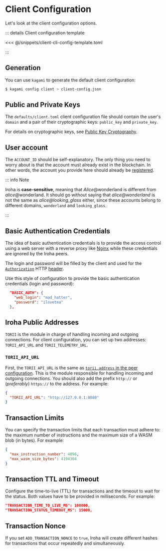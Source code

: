 # Client Configuration

Let's look at the client configuration options.

::: details Client configuration template

<<< @/snippets/client-cli-config-template.toml

:::

## Generation

You can use `kagami` to generate the default client configuration:

```bash
$ kagami config client > client-config.json
```

## Public and Private Keys

The `defaults/client.toml` client configuration file should contain the user's `domain` and a pair of their cryptographic keys: `public_key` and `private_key`.

For details on cryptographic keys, see [Public Key Cryptography](../security/public-key-cryptography.md).

## User account

The `ACCOUNT_ID` should be self-explanatory. The only thing you need to worry about is that the account must already
exist in the blockchain. In other words, the account you provide here should already be
[registered](/blockchain/instructions.md#un-register).

::: info Note

Iroha is **case-sensitive**, meaning that _Alice_@wonderland is different from _alice_@wonderland. It should go without
saying that _alice@wonderland_ is not the same as _alice@looking_glass_ either, since these accounts belong to different
domains, `wonderland` and `looking_glass`.

:::

## Basic Authentication Credentials

The idea of basic authentication credentials is to provide the access control using a web server with a reverse proxy
like [Nginx](https://www.nginx.com/) while these credentials are ignored by the Iroha peers.

The login and password will be filled by the client and used for the
[`Authorization`](https://developer.mozilla.org/en-US/docs/Web/HTTP/Headers/Authorization) HTTP
[header](https://developer.mozilla.org/en-US/docs/Web/HTTP/Headers).

Use this style of configuration to provide the basic authentication credentials (login and password):

```json
  "BASIC_AUTH": {
    "web_login": "mad_hatter",
    "password": "ilovetea"
  },
```

## Iroha Public Addresses

`TORII` is the module in charge of handling incoming and outgoing connections. For client configuration, you can set up
two addresses: `TORII_API_URL` and `TORII_TELEMETRY_URL`.

### `TORII_API_URL`

First, the `TORII_API_URL` is the same as
[`torii.address` in the peer configuration](/reference/config/params#param-torii-address). This is the module
responsible for handling incoming and outgoing connections. You should also add the prefix `http://` or (_preferably_)
`https://` to the address. For example:

```json
{
  "TORII_API_URL": "http://127.0.0.1:8080"
}
```

## Transaction Limits

You can specify the transaction limits that each transaction must adhere to: the maximum number of instructions and the
maximum size of a WASM blob (in bytes). For example:

```json
{
  "max_instruction_number": 4096,
  "max_wasm_size_bytes": 4194304
}
```

## Transaction TTL and Timeout

Configure the time-to-live (TTL) for transactions and the timeout to wait for the status. Both values have to be
provided in milliseconds. For example:

```json
"TRANSACTION_TIME_TO_LIVE_MS": 100000,
"TRANSACTION_STATUS_TIMEOUT_MS": 15000,
```

## Transaction Nonce

If you set `ADD_TRANSACTION_NONCE` to `true`, Iroha will create different hashes for transactions that occur repeatedly
and simultaneously.
